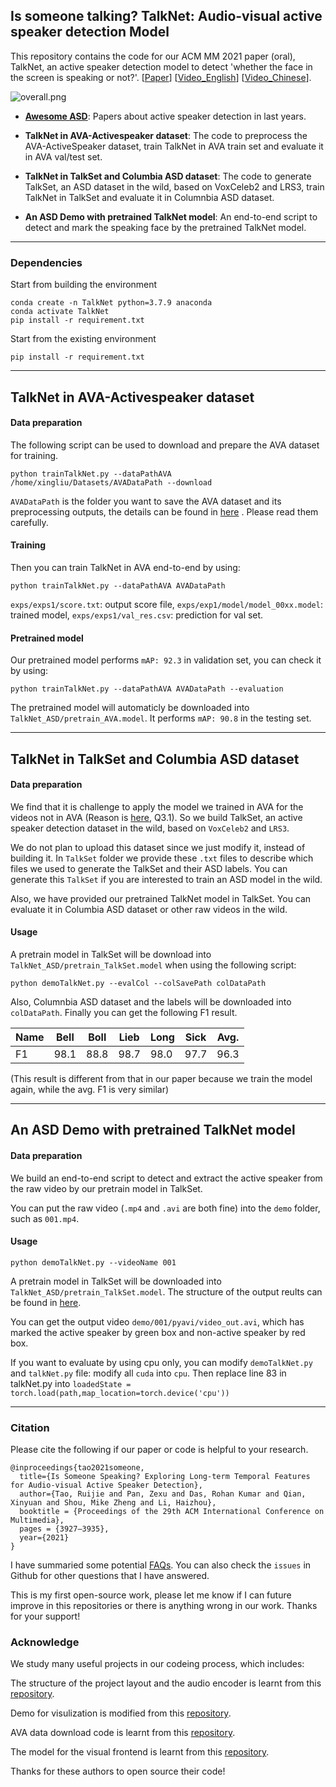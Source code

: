 ## Is someone talking? TalkNet: Audio-visual active speaker detection Model

This repository contains the code for our ACM MM 2021 paper (oral), TalkNet, an active speaker detection model to detect 'whether the face in the screen is speaking or not?'. [[Paper](https://arxiv.org/pdf/2107.06592.pdf)]    [[Video_English](https://youtu.be/C6bpAgI9zxE)]    [[Video_Chinese](https://www.bilibili.com/video/bv1Yw411d7HG)].

![overall.png](utils/overall.png)

- [**Awesome ASD**](https://github.com/TaoRuijie/TalkNet_ASD/blob/main/awesomeASD.md): Papers about active speaker detection in last years.

- **TalkNet in AVA-Activespeaker dataset**: The code to preprocess the AVA-ActiveSpeaker dataset, train TalkNet in AVA train set and evaluate it in AVA val/test set. 

- **TalkNet in TalkSet and Columbia ASD dataset**: The code to generate TalkSet, an ASD dataset in the wild, based on VoxCeleb2 and LRS3, train TalkNet in TalkSet and evaluate it in Columnbia ASD dataset.

- **An ASD Demo with pretrained TalkNet model**: An end-to-end script to detect and mark the speaking face by the pretrained TalkNet model. 

***

### Dependencies

Start from building the environment
```
conda create -n TalkNet python=3.7.9 anaconda
conda activate TalkNet
pip install -r requirement.txt
```

Start from the existing environment
```
pip install -r requirement.txt
```

***

## TalkNet in AVA-Activespeaker dataset

#### Data preparation

The following script can be used to download and prepare the AVA dataset for training.

```
python trainTalkNet.py --dataPathAVA /home/xingliu/Datasets/AVADataPath --download 
```

`AVADataPath` is the folder you want to save the AVA dataset and its preprocessing outputs, the details can be found in [here](https://github.com/TaoRuijie/TalkNet_ASD/blob/main/utils/tools.py#L34) . Please read them carefully.

#### Training
Then you can train TalkNet in AVA end-to-end by using:
```
python trainTalkNet.py --dataPathAVA AVADataPath
```
`exps/exps1/score.txt`: output score file, `exps/exp1/model/model_00xx.model`: trained model, `exps/exps1/val_res.csv`: prediction for val set.

#### Pretrained model
Our pretrained model performs `mAP: 92.3` in validation set, you can check it by using: 
```
python trainTalkNet.py --dataPathAVA AVADataPath --evaluation
```
The pretrained model will automaticly be downloaded into `TalkNet_ASD/pretrain_AVA.model`. It performs `mAP: 90.8` in the testing set. 

***

## TalkNet in TalkSet and Columbia ASD dataset

#### Data preparation

We find that it is challenge to apply the model we trained in AVA for the videos not in AVA (Reason is [here](https://github.com/TaoRuijie/TalkNet_ASD/blob/main/FAQ.md), Q3.1). So we build TalkSet, an active speaker detection dataset in the wild, based on `VoxCeleb2` and `LRS3`.

We do not plan to upload this dataset since we just modify it, instead of building it. In `TalkSet` folder we provide these `.txt` files to describe which files we used to generate the TalkSet and their ASD labels. You can generate this `TalkSet` if you are interested to train an ASD model in the wild.

Also, we have provided our pretrained TalkNet model in TalkSet. You can evaluate it in Columbia ASD dataset or other raw videos in the wild.

#### Usage

A pretrain model in TalkSet will be download into `TalkNet_ASD/pretrain_TalkSet.model` when using the following script:

```
python demoTalkNet.py --evalCol --colSavePath colDataPath
```

Also, Columnbia ASD dataset and the labels will be downloaded into `colDataPath`. Finally you can get the following F1 result.

| Name |  Bell  |  Boll  |  Lieb  |  Long  |  Sick  |  Avg.  |
|----- | ------ | ------ | ------ | ------ | ------ | ------ |
|  F1  |  98.1  |  88.8  |  98.7  |  98.0  |  97.7  |  96.3  |

(This result is different from that in our paper because we train the model again, while the avg. F1 is very similar)
***

## An ASD Demo with pretrained TalkNet model

#### Data preparation

We build an end-to-end script to detect and extract the active speaker from the raw video by our pretrain model in TalkSet. 

You can put the raw video (`.mp4` and `.avi` are both fine) into the `demo` folder, such as `001.mp4`.

#### Usage

```
python demoTalkNet.py --videoName 001
```

A pretrain model in TalkSet will be downloaded into `TalkNet_ASD/pretrain_TalkSet.model`. The structure of the output reults can be found in [here](https://github.com/TaoRuijie/TalkNet_ASD/blob/main/demoTalkNet.py#L351).

You can get the output video `demo/001/pyavi/video_out.avi`, which has marked the active speaker by green box and non-active speaker by red box.

If you want to evaluate by using cpu only, you can modify `demoTalkNet.py` and `talkNet.py` file: modify all `cuda` into `cpu`. Then replace line 83 in talkNet.py into `loadedState = torch.load(path,map_location=torch.device('cpu'))`

***

### Citation

Please cite the following if our paper or code is helpful to your research.
```
@inproceedings{tao2021someone,
  title={Is Someone Speaking? Exploring Long-term Temporal Features for Audio-visual Active Speaker Detection},
  author={Tao, Ruijie and Pan, Zexu and Das, Rohan Kumar and Qian, Xinyuan and Shou, Mike Zheng and Li, Haizhou},
  booktitle = {Proceedings of the 29th ACM International Conference on Multimedia},
  pages = {3927–3935},
  year={2021}
}
```
I have summaried some potential [FAQs](https://github.com/TaoRuijie/TalkNet_ASD/blob/main/FAQ.md). You can also check the `issues` in Github for other questions that I have answered.

This is my first open-source work, please let me know if I can future improve in this repositories or there is anything wrong in our work. Thanks for your support!

### Acknowledge

We study many useful projects in our codeing process, which includes:

The structure of the project layout and the audio encoder is learnt from this [repository](https://github.com/clovaai/voxceleb_trainer).

Demo for visulization is modified from this [repository](https://github.com/joonson/syncnet_python).

AVA data download code is learnt from this [repository](https://github.com/fuankarion/active-speakers-context).

The model for the visual frontend is learnt from this [repository](https://github.com/lordmartian/deep_avsr).

Thanks for these authors to open source their code!
